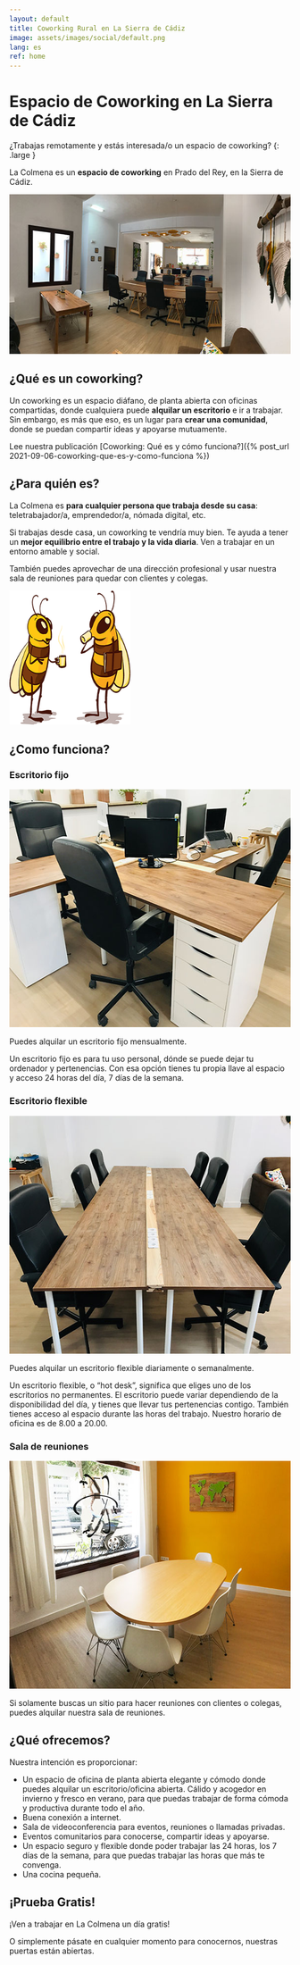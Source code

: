 ```yaml
---
layout: default
title: Coworking Rural en La Sierra de Cádiz
image: assets/images/social/default.png
lang: es
ref: home
---
```


<h1 class="main-heading">Espacio de Coworking <span class="prado"><span class="en">en</span> La Sierra de Cádiz</span></h1>

¿Trabajas remotamente y estás interesada/o un espacio de coworking?
{: .large }

La Colmena es un **espacio de coworking** en Prado del Rey, en la Sierra de Cádiz.

<img
  class="responsive-img"
  src="/assets/images/espacio-principal.jpg"
  srcset="/assets/images/espacio-principal@2x.jpg 2x"
  alt="El espacio principal del coworking"
  height="286"
  width="568"
  loading="lazy"
/>

## ¿Qué es un coworking?

Un coworking es un espacio diáfano, de planta abierta con oficinas compartidas, donde cualquiera puede **alquilar un escritorio** e ir a trabajar. Sin embargo, es más que eso, es un lugar para **crear una comunidad**, donde se puedan compartir ideas y apoyarse mutuamente.

Lee nuestra publicación [Coworking: Qué es y cómo funciona?]({% post_url 2021-09-06-coworking-que-es-y-como-funciona %})

## ¿Para quién es?

La Colmena es **para cualquier persona que trabaja desde su casa**: teletrabajador/a, emprendedor/a, nómada digital, etc.

Si trabajas desde casa, un coworking te vendría muy bien. Te ayuda a tener un **mejor equilibrio entre el trabajo y la vida diaria**. Ven a trabajar en un entorno amable y social.

También puedes aprovechar de una dirección profesional y usar nuestra sala de reuniones para quedar con clientes y colegas.

<img
  class="bees-talking"
  src="/assets/images/bees-talking.png"
  srcset="/assets/images/bees-talking@2x.png 2x"
  alt="Una ilustración de dos abejas charlando con un cafe"
  height="240"
  width="217"
  loading="lazy"
/>

## ¿Como funciona?

### Escritorio fijo

<img
  class="responsive-img"
  src="/assets/images/escritorio-fijo.jpg"
  srcset="/assets/images/escritorio-fijo@2x.jpg 2x"
  alt="Escritorio fijo"
  height="426"
  width="568"
  loading="lazy"
/>

Puedes alquilar un escritorio fijo mensualmente.

Un escritorio fijo es para tu uso personal, dónde se puede dejar tu ordenador y pertenencias. Con esa opción tienes tu propia llave al espacio y acceso 24 horas del día, 7 días de la semana.

### Escritorio flexible

<img
  class="responsive-img"
  src="/assets/images/hot-desks.jpg"
  srcset="/assets/images/hot-desks@2x.jpg 2x"
  alt="Hot desks"
  height="426"
  width="568"
  loading="lazy"
/>

Puedes alquilar un escritorio flexible diariamente o semanalmente.

Un escritorio flexible, o “hot desk”, significa que eliges uno de los escritorios no permanentes. El escritorio puede variar dependiendo de la disponibilidad del día, y tienes que llevar tus pertenencias contigo. También tienes acceso al espacio durante las horas del trabajo. Nuestro horario de oficina es de 8.00 a 20.00.

### Sala de reuniones

<img
  class="responsive-img"
  src="/assets/images/sala-de-reuniones.jpg"
  srcset="/assets/images/sala-de-reuniones@2x.jpg 2x"
  alt="Sala de reuniones"
  height="408"
  width="568"
  loading="lazy"
/>

Si solamente buscas un sitio para hacer reuniones con clientes o colegas, puedes alquilar nuestra sala de reuniones.

## ¿Qué ofrecemos?

Nuestra intención es proporcionar:

- Un espacio de oficina de planta abierta elegante y cómodo donde
  puedes alquilar un escritorio/oficina abierta. Cálido y acogedor en
  invierno y fresco en verano, para que puedas trabajar de forma
  cómoda y productiva durante todo el año.
- Buena conexión a internet.
- Sala de videoconferencia para eventos, reuniones o llamadas
  privadas.
- Eventos comunitarios para conocerse, compartir ideas y apoyarse.
- Un espacio seguro y flexible donde poder trabajar las 24 horas, los
  7 días de la semana, para que puedas trabajar las horas que más te
  convenga.
- Una cocina pequeña.

<div class="call-to-action-box">
  <h2>¡Prueba Gratis!</h2>
  <p class="large">¡Ven a trabajar en La Colmena un día gratis!</p>
  <p class="large">O simplemente pásate en cualquier momento para conocernos, nuestras puertas están abiertas.</p>
</div>
